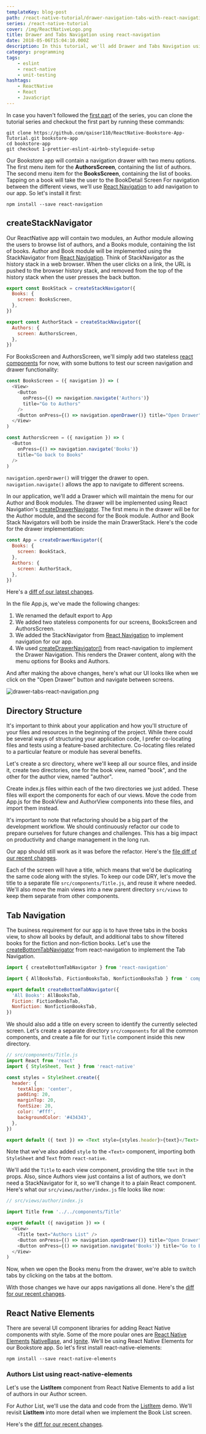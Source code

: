 ```yaml
---
templateKey: blog-post
path: /react-native-tutorial/drawer-navigation-tabs-with-react-navigation
series: /react-native-tutorial
cover: /img/ReactNativeLogo.png
title: Drawer and Tabs Navigation using react-navigation
date: 2018-05-06T15:04:10.000Z
description: In this tutorial, we'll add Drawer and Tabs Navigation using react-navigation.
category: programming
tags:
    - eslint
    - react-native
    - unit-testing
hashtags:
    - ReactNative
    - React
    - JavaScript
---
```

In case you haven't followed the [first part](/react-native-tutorial/prettier-eslint-airbnb-styleguide) of the series, you can clone the tutorial series and checkout the first part by running these commands:

```
git clone https://github.com/qaiser110/ReactNative-Bookstore-App-Tutorial.git bookstore-app
cd bookstore-app
git checkout 1-prettier-eslint-airbnb-styleguide-setup
```

Our Bookstore app will contain a navigation drawer with two menu options. The first menu item for the **AuthorsScreen**, containing the list of authors. The second menu item for the **BooksScreen**, containing the list of books. Tapping on a book will take the user to the BookDetail Screen For navigation between the different views, we'll use [React Navigation](https://reactnavigation.org/docs/en/hello-react-navigation.html) to add navigation to our app. So let's install it first:

```
npm install --save react-navigation
```

## createStackNavigator

Our ReactNative app will contain two modules, an Author module allowing the users to browse list of authors, and a Books module, containing the list of books. Author and Book module will be implemented using the StackNavigator from [React Navigation](https://reactnavigation.org). Think of StackNavigator as the history stack in a web browser. When the user clicks on a link, the URL is pushed to the browser history stack, and removed from the top of the history stack when the user presses the back button. 

```js
export const BookStack = createStackNavigator({
  Books: {
    screen: BooksScreen,
  },
})

export const AuthorStack = createStackNavigator({
  Authors: {
    screen: AuthorsScreen,
  },
})
```

For BooksScreen and AuthorsScreen, we'll simply add two stateless [react components](https://reactjs.org/docs/components-and-props.html) for now, with some buttons to test our screen navigation and drawer functionality: 

```js
const BooksScreen = ({ navigation }) => (
  <View>
    <Button
      onPress={() => navigation.navigate('Authors')}
      title="Go to Authors"
    />
    <Button onPress={() => navigation.openDrawer()} title="Open Drawer" />
  </View>
)

const AuthorsScreen = ({ navigation }) => (
  <Button
    onPress={() => navigation.navigate('Books')}
    title="Go back to Books"
  />
)
```
`navigation.openDrawer()` will trigger the drawer to open. `navigation.navigate()` allows the app to navigate to different screens.  

In our application, we'll add a Drawer which will maintain the menu for our Author and Book modules. The drawer will be implemented using React Navigation's [createDrawerNavigator](https://reactnavigation.org/docs/en/drawer-based-navigation.html). The first menu in the drawer will be for the Author module, and the second for the Book module. Author and Book Stack Navigators will both be inside the main DrawerStack. Here's the code for the drawer implementation:

```js
const App = createDrawerNavigator({
  Books: {
    screen: BookStack,
  },
  Authors: {
    screen: AuthorStack,
  },
})
```

Here's a <a href="https://github.com/qaiser110/ReactNative-Bookstore-App-Tutorial/tree/1-prettier-eslint-airbnb-styleguide-setup" target="_blank">diff of our latest changes</a>.

In the file App.js, we've made the following changes:

1. We renamed the default export to App 
2. We added two stateless components for our screens, BooksScreen and AuthorsScreen.
3. We added the StackNavigator from [React Navigation](https://reactnavigation.org) to implement navigation for our app.
4. We used [createDrawerNavigator()](https://reactnavigation.org/docs/en/drawer-based-navigation.html) from react-navigation to implement the Drawer Navigation. This renders the Drawer content, along with the menu options for Books and Authors.

And after making the above changes, here's what our UI looks like when we click on the "Open Drawer" button and navigate between screens.

![drawer-tabs-react-navigation.png](react-navigation-createDrawerNavigator.gif)  

## Directory Structure

It's important to think about your application and how you'll structure of your files and resources in the beginning of the project. While there could be several ways of structuring your application code, I prefer co-locating files and tests using a feature-based architecture. Co-locating files related to a particular feature or module has several benefits.

Let's create a src directory, where we'll keep all our source files, and inside it, create two directories, one for the book view, named "book", and the other for the author view, named "author". 

Create index.js files within each of the two directories we just added. These files will export the components for each of our views. Move the code from App.js for the BookView and AuthorView components into these files, and import them instead.


It's important to note that refactoring should be a big part of the development workflow. We should continuously refactor our code to prepare ourselves for future changes and challenges. This has a big impact on productivity and change management in the long run. 

Our app should still work as it was before the refactor. Here's the <a href="https://github.com/qaiser110/ReactNative-Bookstore-App-Tutorial/commit/d0377da1c3797e2dd9a35237533ae5815af1b582" target="_blank">file diff of our recent changes</a>.

Each of the screen will have a title, which means that we'd be duplicating the same code along with the styles. To keep our code DRY, let's move the title to a separate file `src/components/Title.js`, and reuse it where needed. We'll also move the main views into a new parent directory `src/views` to keep them separate from other components.

## Tab Navigation

The business requirement for our app is to have three tabs in the books view, to show all books by default, and additional tabs to show filtered books for the fiction and non-fiction books. Let's use the [createBottomTabNavigator](https://reactnavigation.org/docs/en/tab-based-navigation.html) from react-navigation to implement the Tab Navigation.

```js
import { createBottomTabNavigator } from 'react-navigation'

import { AllBooksTab, FictionBooksTab, NonfictionBooksTab } from ' components/book-type-tabs'

export default createBottomTabNavigator({
  'All Books': AllBooksTab,
  Fiction: FictionBooksTab,
  Nonfiction: NonfictionBooksTab,
})
```

We should also add a title on every screen to identify the currently selected screen. Let's create a separate directory `src/components` for all the common components, and create a file for our `Title` component inside this new directory.

```js
// src/components/Title.js
import React from 'react'
import { StyleSheet, Text } from 'react-native'

const styles = StyleSheet.create({
  header: {
    textAlign: 'center',
    padding: 20,
    marginTop: 20,
    fontSize: 20,
    color: '#fff',
    backgroundColor: '#434343',
  },
})

export default ({ text }) => <Text style={styles.header}>{text}</Text>
```

Note that we've also added `style` to the `<Text>` component, importing both `StyleSheet` and `Text` from `react-native`.

We'll add the `Title` to each view component, providing the title `text` in the props. Also, since Authors view just contains a list of authors, we don't need a StackNavigator for it, so we'll change it to a plain React component. Here's what our `src/views/author/index.js` file looks like now:

```js
// src/views/author/index.js

import Title from '../../components/Title'

export default ({ navigation }) => (
  <View>
    <Title text="Authors List" />
    <Button onPress={() => navigation.openDrawer()} title="Open Drawer" />
    <Button onPress={() => navigation.navigate('Books')} title="Go to Books" />
  </View>
)
```

Now, when we open the Books menu from the drawer, we're able to switch tabs by clicking on the tabs at the bottom.

With those changes we have our apps navigations all done. Here's the <a href="https://github.com/qaiser110/ReactNative-Bookstore-App-Tutorial/commit/007ec23b049f45bf38279c39e22f32db894f16a7" target="_blank">diff for our recent changes</a>.

## React Native Elements

There are several UI component libraries for adding React Native components with style. Some of the more poular ones are [React Native Elements](https://react-native-training.github.io/react-native-elements/) [NativeBase](https://nativebase.io/), and [Ignite](https://infinite.red/ignite). We'll be using React Native Elements for our Bookstore app. So let's first install react-native-elements:

```
npm install --save react-native-elements
```

### Authors List using react-native-elements

Let's use the **ListItem** component from React Native Elements to add a list of authors in our Author screen. 

For Author List, we'll use the data and code from the [ListItem](https://react-native-training.github.io/react-native-elements/docs/listitem.html) demo. We'll revisit **ListItem** into more detail when we implement the Book List screen.

Here's the <a href="https://github.com/qaiser110/ReactNative-Bookstore-App-Tutorial/commit/11435b4c79ba718f4f8d4d12fe0b28ef707e4d1c" target="_blank">diff for our recent changes</a>.

